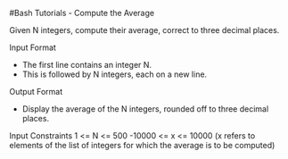 #Bash Tutorials - Compute the Average

Given N integers, compute their average, correct to three decimal places.

Input Format 
* The first line contains an integer N. 
* This is followed by N integers, each on a new line.

Output Format 
* Display the average of the N integers, rounded off to three decimal places.

Input Constraints 
1 <= N <= 500 
-10000 <= x <= 10000 (x refers to elements of the list of integers for which the average is to be computed)
